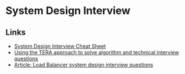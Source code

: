 # System Design Interview

## Links

* [System Design Interview Cheat Sheet](https://vahid.blog/post/2022-05-05-system-design-interview-cheat-sheet/)
* [Using the TERA approach to solve algorithm and technical interview questions](https://vahid.blog/post/2020-10-05-using-the-tera-approach-to-solve-algorithm-and-technical-interview-questions/)
* [Article: Load Balancer system design interview questions](https://www.geeksforgeeks.org/load-balancer-system-design-interview-question/?ref=rp)
